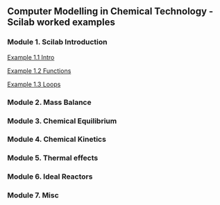 
## Computer Modelling in Chemical Technology  - Scilab worked examples

### Module 1. Scilab Introduction

[Example 1.1 Intro](01/intro.sce)

[Example 1.2 Functions](01/functions.sce)

[Example 1.3 Loops](01/loops.sce)


### Module 2. Mass Balance


### Module 3. Chemical Equilibrium


### Module 4. Chemical Kinetics


### Module 5. Thermal effects


### Module 6. Ideal Reactors


### Module 7. Misc

